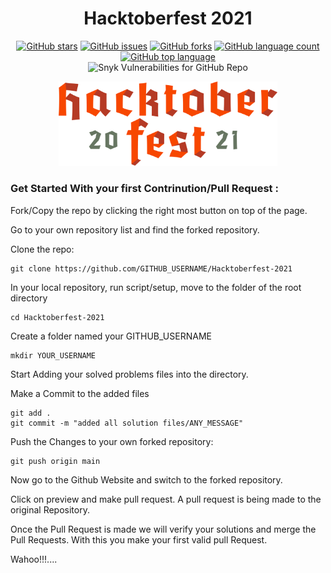 <h1 align="center">Hacktoberfest 2021</h1>
<p align="center">
    <a href="https://github.com/digitalocean/hacktoberfest/stargazers"><img alt="GitHub stars" src="https://img.shields.io/github/stars/HacOkars/Hacktoberfest-2021"></a>
    <a href="https://github.com/digitalocean/hacktoberfest/issues"><img alt="GitHub issues" src="https://img.shields.io/github/issues/HacOkars/Hacktoberfest-2021"></a>
    <a href="https://github.com/digitalocean/hacktoberfest/network"><img alt="GitHub forks" src="https://img.shields.io/github/forks/HacOkars/Hacktoberfest-2021"></a>
    <a href="#"><img alt="GitHub language count" src="https://img.shields.io/github/languages/count/HacOkars/Hacktoberfest-2021"></a>
    <a href="https://github.com/digitalocean/hacktoberfest/search?l=ruby"><img alt="GitHub top language"src="https://img.shields.io/github/languages/top/HacOkars/Hacktoberfest-2021"></a>
    <br>
    <img alt="Snyk Vulnerabilities for GitHub Repo" src="https://img.shields.io/snyk/vulnerabilities/HacOkars/Hacktoberfest-2021">
</p>
<p align="center">
    <img src="assets/images/logo-hacktoberfest-2021.svg" alt="Hacktoberfest-2020 Logo" width="350">
</p>

### Get Started With your first Contrinution/Pull Request :


Fork/Copy the repo by clicking the right most button on top of the page.

Go to your own repository list and find the forked repository.

Clone the repo:

```
git clone https://github.com/GITHUB_USERNAME/Hacktoberfest-2021
```

In your local repository, run script/setup, move to the folder of the root directory

```
cd Hacktoberfest-2021 
```

Create a folder named your GITHUB_USERNAME
```
mkdir YOUR_USERNAME
```

Start Adding your solved problems files into the directory.

Make a Commit to the added files

```
git add .
git commit -m "added all solution files/ANY_MESSAGE"
```

Push the Changes to your own forked repository:

```
git push origin main
```

Now go to the Github Website and switch to the forked repository.

Click on preview and make pull request. A pull request is being made to the original Repository.

Once the Pull Request is made we will verify your solutions and merge the Pull Requests. With this you make your first valid pull Request.

Wahoo!!!....
 
